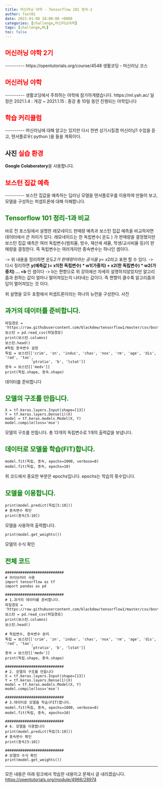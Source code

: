 ```yaml
---
title: 머신러닝 야학 - Tensorflow 101 정리-2
author: fast01
date: 2021-01-08 18:00:00 +0800
categories: [challenge,머신러닝야학]
tags: [challenge,ML]
toc: false
---
```


<h2><span style="color:red">머신러닝 야학 2기 </span></h2>
----------
https://opentutorials.org/course/4548
생활코딩 - 머신러닝 코스 


<h2><span style="color:red"> 머신러닝 야학 </span></h2>
----------
생활코딩에서 주최하는 야학에 참가하게됐습니다.
https://ml.yah.ac/
일정은 2021.1.4 : 개강 ~ 2021.1.15 : 종강 
총 10일 동안 진행되는 야학입니다

<h2><span style="color:red"> 학습 커리큘럼</span></h2>
----------
머신러닝에 대해 알고는 있지만 다시 한번 상기시킬겸 머신러닝1 수업을 듣고,
텐서플로우( python )을 들을 계획이다.

사진
<span style="color:red">실습 환경 </span>
----------

**Google Colaboratory**을 사용합니다.

<h2><span style="color:red"> 보스턴 집값 예측</span></h2>
----------
보스턴 집값을 예측하는 딥러닝 모델을 텐서플로우를 이용하여 만들어 보고, 
모델을 구성하는 퍼셉트론에 대해 이해합니다.

<span style="color:green"> Tensorflow 101 정리-1과 비교  </span>
----------

바로 전 포스팅에서 설명한 레모네이드 판매량 예측과 보스턴 집값 예측을 비교하자면
데이터에서 큰 차이가 있다. 
레모네이드는 한 독립변수( 온도 ) 가 판매량을 결정했지만 
보스턴 집값 예측은 여러 독립변수(범죄율, 방수, 재산세 세율, 학생/교사비율 등)이 판매량을 결정한다.
즉 독립변수는 여러개지만 종속변수는 하나인 셈이다.

-> 위 내용을 정리하면 온도*2가 판매량이라는 공식을 y= x*2라고 표현 할 수 있다.
-> 다시 정리하면 **y(예측값 )= x1(한 독립변수) * w1(가중치) + x2(한 독립변수) * w2(가중치) ... +b**  인 셈이다
-> b는 편향으로 위 강의에선 자세히 설명하지않았지만 알고리즘과 원하는 값이 얼마나 떨어져있는지 나타내는 값이다. 즉 편향이 클수록 알고리즘과 답이 멀어져있는 것 이다.

위 설명을 모두 포함에서 퍼셉트론이라는 하나의 뉴런을 구성한다.
사진


<span style="color:green">과거의 데이터를 준비합니다. </span>
----------

	파일경로 = 'https://raw.githubusercontent.com/blackdew/tensorflow1/master/csv/boston.csv'
	보스턴 = pd.read_csv(파일경로)
	print(보스턴.columns)
	보스턴.head()
	#독립 종속변수 설정
	독립 = 보스턴[['crim', 'zn', 'indus', 'chas', 'nox', 'rm', 'age', 'dis', 'rad', 'tax',
				'ptratio', 'b', 'lstat']]
	종속 = 보스턴[['medv']]
	print(독립.shape, 종속.shape)
데이터를 준비합니다


<span style="color:green">모델의 구조를 만듭니다. </span>
----------

	X = tf.keras.layers.Input(shape=[13])
	Y = tf.keras.layers.Dense(1)(X)
	model = tf.keras.models.Model(X, Y)
	model.compile(loss='mse')

모델의 구조를 만듭니다.
총 13개의 독립변수로 1개의 출력값을 보냅니다.


<span style="color:green">데이터로 모델을 학습(FIT)합니다. </span>
----------

    model.fit(독립, 종속, epochs=1000, verbose=0)
    model.fit(독립, 종속, epochs=10)
위 코드에서 중요한 부분은 epochs입니다.
epochs는 학습의 횟수입니다. 






<span style="color:green">모델을 이용합니다.</span>
----------

	print(model.predict(독립[5:10]))
	# 종속변수 확인
	print(종속[5:10])
모델을 사용하여 출력합니다.

	print(model.get_weights())
모델의 수식 확인

<span style="color:green">전체 코드</span>
----------

    ###########################
    # 라이브러리 사용
    import tensorflow as tf
    import pandas as pd
     
    ###########################
    # 1.과거의 데이터를 준비합니다.
    파일경로 = 'https://raw.githubusercontent.com/blackdew/tensorflow1/master/csv/boston.csv'
    보스턴 = pd.read_csv(파일경로)
    print(보스턴.columns)
    보스턴.head()
     
    # 독립변수, 종속변수 분리 
    독립 = 보스턴[['crim', 'zn', 'indus', 'chas', 'nox', 'rm', 'age', 'dis', 'rad', 'tax',
                'ptratio', 'b', 'lstat']]
    종속 = 보스턴[['medv']]
    print(독립.shape, 종속.shape)
     
    ###########################
    # 2. 모델의 구조를 만듭니다
    X = tf.keras.layers.Input(shape=[13])
    Y = tf.keras.layers.Dense(1)(X)
    model = tf.keras.models.Model(X, Y)
    model.compile(loss='mse')
     
    ###########################
    # 3.데이터로 모델을 학습(FIT)합니다.
    model.fit(독립, 종속, epochs=1000, verbose=0)
    model.fit(독립, 종속, epochs=10)
     
    ###########################
    # 4. 모델을 이용합니다
    print(model.predict(독립[5:10]))
    # 종속변수 확인
    print(종속[5:10])
     
    ###########################
    # 모델의 수식 확인
    print(model.get_weights())

----------
모든 내용은 아래 링크에서 학습한 내용이고 문제시 글 내리겠습니다.
https://opentutorials.org/module/4966/28974

